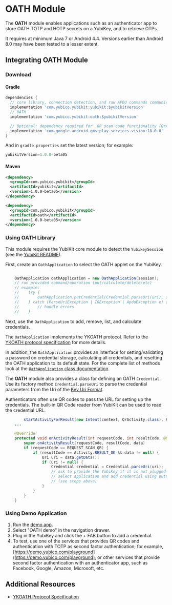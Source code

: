 # OATH Module
The **OATH** module enables applications such as an authenticator app to store OATH TOTP and HOTP secrets on a YubiKey, and to retrieve OTPs.

It requires at minimum Java 7 or Android 4.4. Versions earlier than Android 8.0 may have been tested to a lesser extent.

## Integrating OATH Module <a name="integration_steps"></a>
### Download
#### Gradle

```gradle
dependencies {  
  // core library, connection detection, and raw APDU commands communication with YubiKey
  implementation 'com.yubico.yubikit:yubikit:$yubikitVersion'
  // OATH
  implementation 'com.yubico.yubikit:oath:$yubikitVersion'

  // Optional: dependency required for  QR scan code functionality (QrActivity)
  implementation 'com.google.android.gms:play-services-vision:18.0.0'
}
```
And in `gradle.properties` set the latest version; for example:  
```gradle
yubikitVersion=1.0.0-beta05
```
#### Maven
```xml
<dependency>
  <groupId>com.yubico.yubikit</groupId>
  <artifactId>yubikit</artifactId>
  <version>1.0.0-beta05</version>
</dependency>

<dependency>
  <groupId>com.yubico.yubikit</groupId>
  <artifactId>oath</artifactId>
  <version>1.0.0-beta05</version>
</dependency>
```

### Using OATH Library <a name="using_lib"></a>

This module requires the YubiKit core module to detect the `YubikeySession` (see the [YubiKit README](../yubikit/README.md)).

First, create an `OathApplication` to select the OATH applet on the YubiKey.  
```java

    OathApplication oathApplication = new OathApplication(session);
    // run provided command/operation (put/calculate/delete/etc)
    // example:
    //    try {
    //        oathApplication.putCredential(Credential.parseUri(uri), appInfo);
    //    } catch (ParseUriException | IOException | ApduException e) {
    //        // handle errors
    //    }

```

Next, use the `OathApplication` to add, remove, list, and calculate credentials.

The `OathApplication` implements the YKOATH protocol. Refer to the [YKOATH protocol specification](https://developers.yubico.com/OATH/YKOATH_Protocol.html) for more details.

In addition, the `OathApplication` provides an interface for setting/validating a password on credential storage, calculating all credentials, and resetting the OATH application to its default state. For the complete list of methods look at the [`OathApplication` class documentation](src/main/java/com/yubico/yubikit/oath/OathApplication.java).  

The **OATH** module also provides a class for defining an OATH `Credential`. Use its factory method `Credential.parseUri` to parse the credential parameters from the Uri of the [Key Uri Format](https://github.com/google/google-authenticator/wiki/Key-Uri-Format).

Authenticators often use QR codes to pass the URL for setting up the credentials. The built-in QR Code reader from YubiKit can be used to read the credential URL.

```java
        startActivityForResult(new Intent(context, QrActivity.class), REQUEST_SCAN_QR);
    ...

    @Override
    protected void onActivityResult(int requestCode, int resultCode, @Nullable Intent data) {
        super.onActivityResult(requestCode, resultCode, data)
        if (requestCode == REQUEST_SCAN_QR) {
            if (resultCode == Activity.RESULT_OK && data != null) {
                Uri uri = data.getData();
                if (uri != null) {
                    Credential credential = Credential.parseUri(uri);
                    // ask to provide the YubiKey if it is not plugged in or available via NFC, then set up connection,
                    // select application and add credential using putCredential method
                    // (see steps above)
                }
            }
        }
    }
```

### Using Demo Application <a name="using_demo"></a>
1. Run the [demo app](../YubikitDemo).
2. Select "OATH demo" in the navigation drawer.
3. Plug in the YubiKey and click the + FAB button to add a credential.  
4. To test, use one of the services that provides QR codes and authentication with TOTP as second factor authentication; for example, [https://demo.yubico.com/playground](https://demo.yubico.com/playground), or other services that provide second factor authentication with an authenticator app, such as Facebook, Google, Amazon, Microsoft, etc.

## Additional Resources <a name="additional_resources"></a>
* [YKOATH Protocol Specification](https://developers.yubico.com/OATH/YKOATH_Protocol.html)

